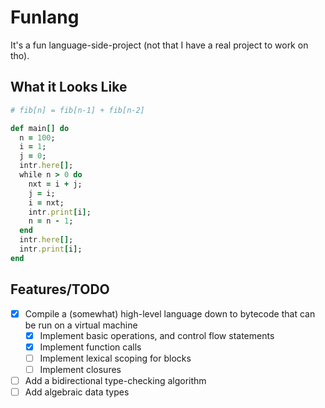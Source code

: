 # Funlang

It's a fun language-side-project (not that I have a real project to work on tho).

## What it Looks Like
```ruby
# fib[n] = fib[n-1] + fib[n-2]

def main[] do
  n = 100;
  i = 1;
  j = 0;
  intr.here[];
  while n > 0 do
    nxt = i + j;
    j = i;
    i = nxt;
    intr.print[i];
    n = n - 1;
  end
  intr.here[];
  intr.print[i];
end
```

## Features/TODO
- [X] Compile a (somewhat) high-level language down to bytecode that can be run on a virtual machine
    - [X] Implement basic operations, and control flow statements
    - [X] Implement function calls
    - [ ] Implement lexical scoping for blocks
    - [ ] Implement closures
- [ ] Add a bidirectional type-checking algorithm
- [ ] Add algebraic data types
